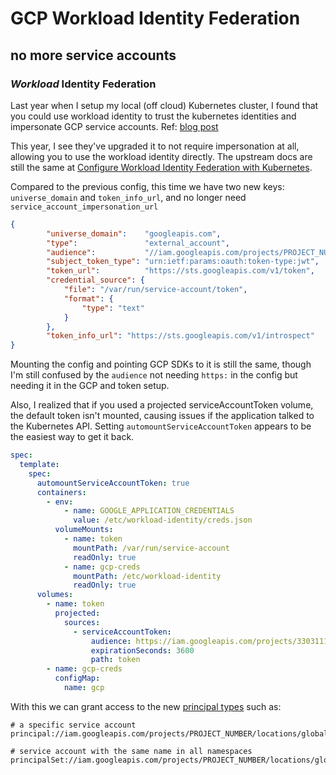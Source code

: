 # GCP Workload Identity Federation

## no more service accounts

### _Workload_ Identity Federation

Last year when I setup my local (off cloud) Kubernetes cluster,
I found that you could use workload identity to trust the kubernetes identities
and impersonate GCP service accounts.
Ref: [blog post](/blog/12023-12-24-local-kubernetes-gcp-workload-identity/)

This year, I see they've upgraded it to not require impersonation at all,
allowing you to use the workload identity directly.
The upstream docs are still the same at
[Configure Workload Identity Federation with Kubernetes](https://cloud.google.com/iam/docs/workload-identity-federation-with-kubernetes).

Compared to the previous config,
this time we have two new keys: `universe_domain` and `token_info_url`,
and no longer need `service_account_impersonation_url`

```json
{
		"universe_domain":    "googleapis.com",
		"type":               "external_account",
		"audience":           "//iam.googleapis.com/projects/PROJECT_NUMBER/locations/global/workloadIdentityPools/POOL_ID/providers/PROVIDER_ID",
		"subject_token_type": "urn:ietf:params:oauth:token-type:jwt",
		"token_url":          "https://sts.googleapis.com/v1/token",
		"credential_source": {
			"file": "/var/run/service-account/token",
			"format": {
				"type": "text"
			}
		},
		"token_info_url": "https://sts.googleapis.com/v1/introspect"
}
```

Mounting the config and pointing GCP SDKs to it is still the same,
though I'm still confused by the `audience` not needing `https:` in the config
but needing it in the GCP and token setup.

Also, I realized that if you used a projected serviceAccountToken volume,
the default token isn't mounted,
causing issues if the application talked to the Kubernetes API.
Setting `automountServiceAccountToken` appears to be the easiest way to get it back.

```yaml
spec:
  template:
    spec:
      automountServiceAccountToken: true
      containers:
        - env:
            - name: GOOGLE_APPLICATION_CREDENTIALS
              value: /etc/workload-identity/creds.json
          volumeMounts:
            - name: token
              mountPath: /var/run/service-account
              readOnly: true
            - name: gcp-creds
              mountPath: /etc/workload-identity
              readOnly: true
      volumes:
        - name: token
          projected:
            sources:
              - serviceAccountToken:
                  audience: https://iam.googleapis.com/projects/330311169810/locations/global/workloadIdentityPools/kubernetes/providers/justia-asami
                  expirationSeconds: 3600
                  path: token
        - name: gcp-creds
          configMap:
            name: gcp
```

With this we can grant access to the new [principal types](https://cloud.google.com/iam/docs/workload-identity-federation)
such as:

```
# a specific service account
principal://iam.googleapis.com/projects/PROJECT_NUMBER/locations/global/workloadIdentityPools/POOL_ID/subject/system:serviceaccount:KSA_NAMESPACE:KSA_NAME

# service account with the same name in all namespaces
principalSet://iam.googleapis.com/projects/PROJECT_NUMBER/locations/global/workloadIdentityPools/POOL_ID/attribute.service_account_name/KSA_NAME
```
